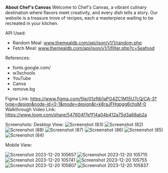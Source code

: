 **About Chef's Canvas**
Welcome to Chef's Canvas, a vibrant culinary destination where flavors meet creativity, and every dish tells a story. Our website is a treasure trove of recipes, each a masterpiece waiting to be recreated in your kitchen.

API Used: 
- Random Meal: www.themealdb.com/api/json/v1/1/random.php
- Fetch Meal: www.themealdb.com/api/json/v1/1/filter.php?c=Seafood

References: 
- fonts.google.com/
- w3schools
- YouTube
- Canva
- remove.bg


Figma Link: https://www.figma.com/file/01zfljb1aPG4ZC1M15U7cQ/CA-3?type=design&node-id=0-1&mode=design&t=k8raJFHgpgg6chsM-0
Walkthrough Video Link: https://www.loom.com/share/547604f7e1f14a04b412a75d3a68ab2a

Screenshots:
Desktop View:
![Screenshot (83)](https://github.com/SahilK1720/FEWD-CA-3-and-DFD-CA-2/assets/144338853/901c5798-6655-4d40-a9e0-a9613892b890)
![Screenshot (82)](https://github.com/SahilK1720/FEWD-CA-3-and-DFD-CA-2/assets/144338853/a147e2e5-1d75-4e10-9e60-43b02a6fb27c)
![Screenshot (88)](https://github.com/SahilK1720/FEWD-CA-3-and-DFD-CA-2/assets/144338853/51dbadeb-b064-41b9-929f-fc2bd0f21201)
![Screenshot (87)](https://github.com/SahilK1720/FEWD-CA-3-and-DFD-CA-2/assets/144338853/d154ba33-3d8f-4822-80f1-603a0ede3ff1)
![Screenshot (86)](https://github.com/SahilK1720/FEWD-CA-3-and-DFD-CA-2/assets/144338853/a300705c-9c29-4efc-9a11-1db38f8f9eb0)
![Screenshot (85)](https://github.com/SahilK1720/FEWD-CA-3-and-DFD-CA-2/assets/144338853/d1707500-77eb-40c0-9a5e-06e6da2aecd3)
![Screenshot (84)](https://github.com/SahilK1720/FEWD-CA-3-and-DFD-CA-2/assets/144338853/13ce1b8a-e881-4360-8ec6-de8f163e3ea4)

Mobile View:

![Screenshot 2023-12-20 105657](https://github.com/SahilK1720/FEWD-CA-3-and-DFD-CA-2/assets/144338853/a6073991-eeee-46fb-8421-ce6587915d0a)
![Screenshot 2023-12-20 105715](https://github.com/SahilK1720/FEWD-CA-3-and-DFD-CA-2/assets/144338853/73fdadee-62c9-45ae-9486-0ffc9f744430)
![Screenshot 2023-12-20 105741](https://github.com/SahilK1720/FEWD-CA-3-and-DFD-CA-2/assets/144338853/aea0775e-a9c4-4189-9c34-c1d40ff582b7)
![Screenshot 2023-12-20 105755](https://github.com/SahilK1720/FEWD-CA-3-and-DFD-CA-2/assets/144338853/740a5ff1-7a87-46f0-a1a9-32a7f4d088c6)
![Screenshot 2023-12-20 105807](https://github.com/SahilK1720/FEWD-CA-3-and-DFD-CA-2/assets/144338853/4e198951-56b9-4a57-9f57-e986c20b5915)
![Screenshot 2023-12-20 105837](https://github.com/SahilK1720/FEWD-CA-3-and-DFD-CA-2/assets/144338853/a56f04d1-4991-4239-9ebd-01a53e11e093)







